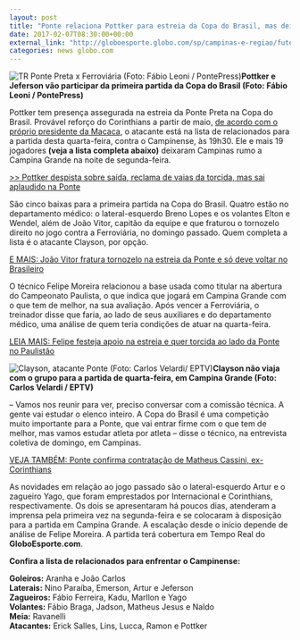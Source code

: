 ```yaml
---
layout: post
title: "Ponte relaciona Pottker para estreia da Copa do Brasil, mas deixa Clayson fora"
date: 2017-02-07T08:30:00+00:00
external_link: "http://globoesporte.globo.com/sp/campinas-e-regiao/futebol/times/ponte-preta/noticia/2017/02/ponte-relaciona-pottker-para-estreia-da-copa-do-brasil-mas-deixa-clayson-fora.html"
categories: news globo.com
---
```

 ![TR Ponte Preta x Ferroviária (Foto: Fábio Leoni / PontePress)](http://s2.glbimg.com/Nbc7MzD8VEOrWvLR8jLsfi3l-D8=/191x0:697x668/300x397/s.glbimg.com/es/ge/f/original/2017/02/05/pottker.jpg "TR Ponte Preta x Ferroviária (Foto: Fábio Leoni / PontePress)")**Pottker e Jeferson vão participar da primeira partida da Copa do Brasil (Foto: Fábio Leoni / PontePress)**

Pottker tem presença assegurada na estreia da Ponte Preta na Copa do Brasil. Provável reforço do Corinthians a partir de maio, [de acordo com o próprio presidente da Macaca](http://globoesporte.globo.com/sp/campinas-e-regiao/futebol/noticia/2017/02/presidente-da-ponte-anuncia-ida-de-pottker-para-o-timao-apos-o-paulista.html), o atacante está na lista de relacionados para a partida desta quarta-feira, contra o Campinense, às 19h30. Ele e mais 19 jogadores **(veja a lista completa abaixo)** deixaram Campinas rumo a Campina Grande na noite de segunda-feira.

[\>\>&nbsp;Pottker despista sobre saída, reclama de vaias da torcida, mas sai aplaudido na Ponte](http://globoesporte.globo.com/sp/campinas-e-regiao/futebol/times/ponte-preta/noticia/2017/02/pottker-desconversa-sobre-corinthians-e-reclama-de-vaias-da-torcida-da-ponte.html)

São cinco baixas para a primeira partida na Copa do Brasil. Quatro estão no departamento médico: o lateral-esquerdo Breno Lopes e os volantes Elton e Wendel, além de João Vitor, capitão da equipe e que fraturou o tornozelo direito no jogo contra a Ferroviária, no domingo passado. Quem completa a lista é o atacante Clayson, por opção.

[E MAIS: João Vitor fratura tornozelo na estreia da Ponte e só deve voltar no Brasileiro](http://globoesporte.globo.com/sp/campinas-e-regiao/futebol/times/ponte-preta/noticia/2017/02/joao-vitor-fratura-tornozelo-na-estreia-da-ponte-e-so-deve-voltar-no-brasileiro.html)

O técnico Felipe Moreira relacionou a base usada como titular na abertura do Campeonato Paulista, o que indica que jogará em Campina Grande com o que tem de melhor, na sua avaliação. Após vencer a Ferroviária, o treinador disse que faria, ao lado de seus auxiliares e do departamento médico, uma análise de quem teria condições de atuar na quarta-feira.

[LEIA MAIS:&nbsp;Felipe festeja apoio na estreia e quer torcida ao lado da Ponte no Paulistão](http://globoesporte.globo.com/sp/campinas-e-regiao/futebol/times/ponte-preta/noticia/2017/02/felipe-festeja-apoio-na-estreia-e-quer-torcida-ao-lado-da-ponte-no-paulistao.html)

 ![Clayson, atacante Ponte (Foto: Carlos Velardi/ EPTV)](http://s2.glbimg.com/F5dpVj7Bf94vpQNvW8epb7mlnP0=/0x0:1019x590/690x400/s.glbimg.com/es/ge/f/original/2016/10/12/clayson..jpg "Clayson, atacante Ponte (Foto: Carlos Velardi/ EPTV)")**Clayson não viaja com o grupo para a partida de quarta-feira, em Campina Grande (Foto: Carlos Velardi / EPTV)**

– Vamos nos reunir para ver, preciso conversar com a comissão técnica. A gente vai estudar o elenco inteiro. A Copa do Brasil é uma competição muito importante para a Ponte, que vai entrar firme com o que tem de melhor, mas vamos estudar atleta por atleta – disse o técnico, na entrevista coletiva de domingo, em Campinas.

[VEJA TAMBÉM: Ponte confirma contratação de Matheus Cassini, ex-Corinthians](http://globoesporte.globo.com/sp/campinas-e-regiao/futebol/times/ponte-preta/noticia/2017/02/ponte-confirma-contratacao-de-matheus-cassini-ex-corinthians.html)

As novidades em relação ao jogo passado são o lateral-esquerdo Artur e o zagueiro Yago, que foram emprestados por Internacional e Corinthians, respectivamente. Os dois se apresentaram há poucos dias, atenderam a imprensa pela primeira vez na segunda-feira e se colocaram à disposição para a partida em Campina Grande. A escalação desde o início depende de análise de Felipe Moreira. A partida terá cobertura em Tempo Real do **GloboEsporte.com**.

**Confira a lista de relacionados para enfrentar o Campinense:**  
  
**Goleiros:** Aranha e João Carlos  
**Laterais:** Nino Paraíba, Emerson, Artur e Jeferson  
**Zagueiros:** Fábio Ferreira, Kadu, Marllon e Yago  
**Volantes:** Fábio Braga, Jadson, Matheus Jesus e Naldo  
**Meia:** Ravanelli  
**Atacantes:** Erick Salles, Lins, Lucca, Ramon e Pottker

